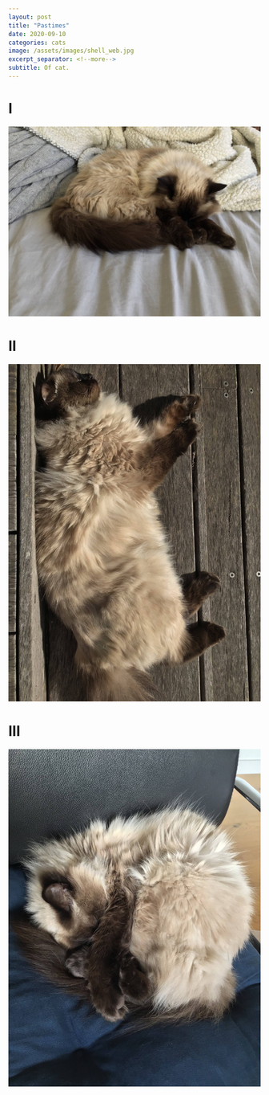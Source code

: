 ```yaml
---
layout: post
title: "Pastimes"
date: 2020-09-10
categories: cats
image: /assets/images/shell_web.jpg
excerpt_separator: <!--more-->
subtitle: Of cat.
---
```

<!--more-->

# I
![Image](/assets/images/sleep_2.jpg)

# II
![Image](/assets/images/sleep_1.jpg)

# III
![Image](/assets/images/sleep_3.jpg)